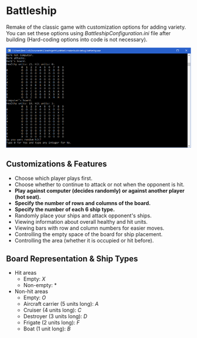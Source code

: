 # Battleship

Remake of the classic game with customization options for adding variety.
You can set these options using _BattleshipConfiguration.ini_ file after building
(Hard-coding options into code is not necessary).

![ss](screenshots/ss.bmp)

## Customizations & Features

* Choose which player plays first.
* Choose whether to continue to attack or not when the opponent is hit.
* __Play against computer (decides randomly) or against another player (hot seat).__
* __Specify the number of rows and columns of the board.__
* __Specify the number of each 6 ship type.__
* Randomly place your ships and attack opponent's ships.
* Viewing information about overall healthy and hit units.
* Viewing bars with row and column numbers for easier moves.
* Controlling the empty space of the board for ship placement.
* Controlling the area (whether it is occupied or hit before).

## Board Representation & Ship Types

* Hit areas
  * Empty: _X_
  * Non-empty: \*
* Non-hit areas
  * Empty: _O_
  * Aircraft carrier (5 units long): _A_
  * Cruiser (4 units long): _C_
  * Destroyer (3 units long): _D_
  * Frigate (2 units long): _F_
  * Boat (1 unit long): _B_